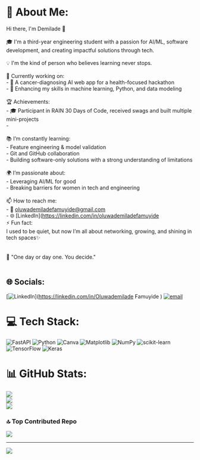 # 💫 About Me:
Hi there, I'm Demilade 👋<br><br>🎓 I'm a third-year engineering student with a passion for AI/ML, software development, and creating impactful solutions through tech.<br><br>💡 I'm the kind of person who believes learning never stops.<br><br>🔭 Currently working on:<br>- 🧠 A cancer-diagnosing AI web app for a health-focused hackathon<br>- 🧰 Enhancing my skills in machine learning, Python, and data modeling<br><br>🏆 Achievements:<br>- 🎓 Participant in RAIN 30 Days of Code, received swags and built multiple mini-projects<br>- <br><br>📚 I’m constantly learning:<br>- Feature engineering & model validation<br>- Git and GitHub collaboration<br>- Building software-only solutions with a strong understanding of limitations<br><br>🌍 I’m passionate about:<br>- Leveraging AI/ML for good<br>- Breaking barriers for women in tech and engineering<br><br>📫 How to reach me:<br>- 💌 oluwademiladefamuyide@gmail.com<br>- 🌐 [LinkedIn](https://linkedin.com/in/oluwademiladefamuyide<br>⚡ Fun fact:<br>I used to be quiet, but now I’m all about networking, growing, and shining in tech spaces✨<br><br><br>💬 "One day or day one. You decide."<br><br>


## 🌐 Socials:
[![LinkedIn](https://img.shields.io/badge/LinkedIn-%230077B5.svg?logo=linkedin&logoColor=white)](https://linkedin.com/in/Oluwademilade Famuyide ) [![email](https://img.shields.io/badge/Email-D14836?logo=gmail&logoColor=white)](mailto:oluwademiladefamuyide@gmail.com) 

# 💻 Tech Stack:
![FastAPI](https://img.shields.io/badge/FastAPI-005571?style=for-the-badge&logo=fastapi) ![Python](https://img.shields.io/badge/python-3670A0?style=for-the-badge&logo=python&logoColor=ffdd54) ![Canva](https://img.shields.io/badge/Canva-%2300C4CC.svg?style=for-the-badge&logo=Canva&logoColor=white) ![Matplotlib](https://img.shields.io/badge/Matplotlib-%23ffffff.svg?style=for-the-badge&logo=Matplotlib&logoColor=black) ![NumPy](https://img.shields.io/badge/numpy-%23013243.svg?style=for-the-badge&logo=numpy&logoColor=white) ![scikit-learn](https://img.shields.io/badge/scikit--learn-%23F7931E.svg?style=for-the-badge&logo=scikit-learn&logoColor=white) ![TensorFlow](https://img.shields.io/badge/TensorFlow-%23FF6F00.svg?style=for-the-badge&logo=TensorFlow&logoColor=white) ![Keras](https://img.shields.io/badge/Keras-%23D00000.svg?style=for-the-badge&logo=Keras&logoColor=white)
# 📊 GitHub Stats:
![](https://github-readme-stats.vercel.app/api?username=demi-greaterme&theme=dark&hide_border=false&include_all_commits=false&count_private=false)<br/>
![](https://nirzak-streak-stats.vercel.app/?user=demi-greaterme&theme=dark&hide_border=false)<br/>
![](https://github-readme-stats.vercel.app/api/top-langs/?username=demi-greaterme&theme=dark&hide_border=false&include_all_commits=false&count_private=false&layout=compact)

### 🔝 Top Contributed Repo
![](https://github-contributor-stats.vercel.app/api?username=demi-greaterme&limit=5&theme=dark&combine_all_yearly_contributions=true)

---
[![](https://visitcount.itsvg.in/api?id=demi-greaterme&icon=0&color=0)](https://visitcount.itsvg.in)

<!-- Proudly created with GPRM ( https://gprm.itsvg.in ) -->
